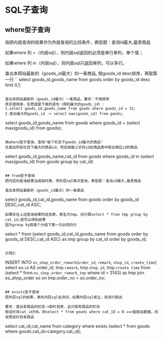 # SQL子查询

## where型子查询
指把内层查询的结果作为外层查询的比较条件，典型题：查询id最大,最贵商品

如果where 列 =（内层sql），则内层sql返回的必须是单行单列，单个值；

如果where 列 in（内层sql），则内层sql只返回单列，可以多行。

查出本网站最新的（goods_id最大）的一条商品, 按goods_id desc排序，再取第一行
``
select goods_id,goods_name from goods
order by goods_id desc limit 0,1;
```

查出本网站最新的（goods_id最大）一条商品，要求：不用排序
其实很简单，实质就是下面的语句（得到最大的goods_id）:
1.select goods_id,goods_name from goods where goods_id = 32;
2.查出最大的goods_id -> select max(goods_id) from goods;
```
select goods_id,goods_name from goods 
where 
goods_id = (select max(goods_id) from goods);
```

用where型子查询，查询"每个栏目下goods_id最大的商品"
先查出所有栏目下最大的商品id，然后根据上步的id在商品表中取出相应id的商品
```
select goods_id,goods_name,cat_id from goods
where goods_id in
(select max(goods_id) from goods group by cat_id) 
```

## from型子查询
把内层的查询结果当成临时表，供外层sql再次查询，典型题：查询id最大,最贵商品

查出本网站最新的（goods_id最大）的一条商品
```
select goods_id,cat_id,goods_name from goods
order by goods_id DESC,cat_id ASC;
```
如果存在上述查询结果的这张表，表名为tmp，则只需select * from tmp group by cat_id;就可以得到结果
因为group by取每个分组下第一次出现的行
```
select * from (select goods_id,cat_id,goods_name
from goods 
order by goods_id DESC,cat_id ASC) as tmp
group by cat_id order by goods_id;
```

示例2:
```
INSERT INTO `es_shop_order_remark`(`order_id`, `remark`, `shop_id`, `create_time`) 
select so.`id` AS order_id, tmp.`remark`, tmp.`shop_id`, tmp.`create_time` from (select * from `es_shop_order_remark_tmp` where id > 3143) as tmp  join  es_shop_order so on tmp.order_no = so.order_no;
```

## exists型子查询
把外层sql的结果，拿到内层sql去测试，如果内层sql成立，则该行取出

要求：查出有商品的栏目->取栏目表，且只取有商品的栏目
假设栏目cat_id为N，则select * from goods where cat_Id = N ==>能取出数据，则说明该栏目有商品
```
select cat_id,cat_name from category
where exists
(select * from goods where goods.cat_id=category.cat_id); 
```


